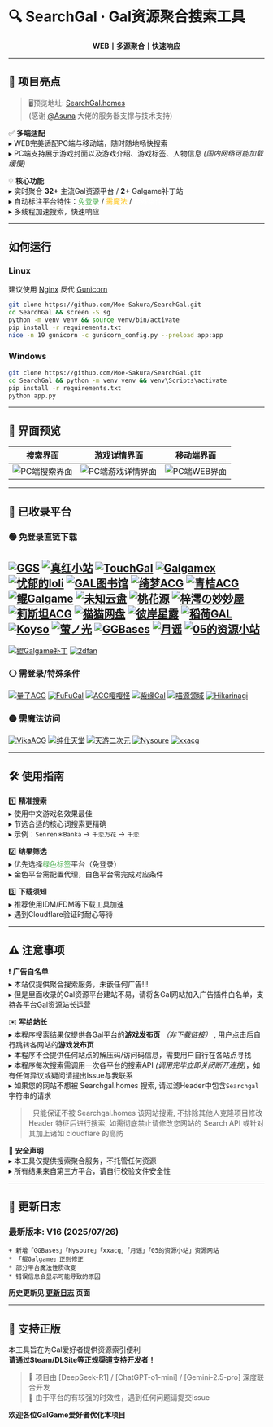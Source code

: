 # 🔍 SearchGal · Gal资源聚合搜索工具
<p align="center">
  <strong>WEB丨多源聚合丨快速响应</strong>
</p>

---

## 🌟 项目亮点

> 🖥️预览地址: [SearchGal.homes](https://searchgal.homes)<br>
> (感谢 [@Asuna](https://saop.cc/) 大佬的服务器支撑与技术支持)

✅ **多端适配**<br>
▸ WEB完美适配PC端与移动端，随时随地畅快搜索<br>
▸ PC端支持展示游戏封面以及游戏介绍、游戏标签、人物信息 <i>(国内网络可能加载缓慢)</i><br>


💡 **核心功能**<br>
▸ 实时聚合 **32+** 主流Gal资源平台 / **2+** Galgame补丁站<br>
▸ 自动标注平台特性：<span style="color:#4CAF50">免登录</span> / <span style="color:#FFC107">需魔法</span> / <span style="color:#FFFFFF">特殊条件</span><br>
▸ 多线程加速搜索，快速响应

---

## 如何运行

### Linux

建议使用 [Nginx](https://nginx.org/) 反代 [Gunicorn](https://gunicorn.org/)

```sh
git clone https://github.com/Moe-Sakura/SearchGal.git
cd SearchGal && screen -S sg
python -m venv venv && source venv/bin/activate
pip install -r requirements.txt
nice -n 19 gunicorn -c gunicorn_config.py --preload app:app

```

### Windows

```sh
git clone https://github.com/Moe-Sakura/SearchGal.git
cd SearchGal && python -m venv venv && venv\Scripts\activate
pip install -r requirements.txt
python app.py

```

---

## 📸 界面预览
|          搜索界面          |          游戏详情界面           |              移动端界面              |
| :-------------------------: | :------------------------: | :---------------------------------: |
| ![PC端搜索界面](./docs/img/pc_search_view.avif) | ![PC端游戏详情界面](./docs/img/pc_game_view.avif) | ![PC端WEB界面](./docs/img/phone_search_view.avif) |

---

## 🚀 已收录平台
### 🟢 免登录直链下载
[![GGS](https://img.shields.io/badge/GGS-00C853)](https://gal.saop.cc/)
[![真红小站](https://img.shields.io/badge/真红小站-00C853)](https://shinnku.com)
[![TouchGal](https://img.shields.io/badge/TouchGal-00C853)](https://www.touchgal.us/)
[![Galgamex](https://img.shields.io/badge/Galgamex-00C853)](https://www.galgamex.net/)
[![忧郁的loli](https://img.shields.io/badge/忧郁的loli-00C853)](https://www.ttloli.com/)
[![GAL图书馆](https://img.shields.io/badge/GAL图书馆-00C853)](https://gallibrary.pw/)
[![绮梦ACG](https://img.shields.io/badge/绮梦ACG-00C853)](https://game.acgs.one/)
[![青桔ACG](https://img.shields.io/badge/青桔ACG-00C853)](https://spare.qingju.org/)
[![鲲Galgame](https://img.shields.io/badge/鲲Galgame-00C853)](https://www.kungal.com/zh-cn/)
[![未知云盘](https://img.shields.io/badge/未知云盘-00C853)](https://www.nullcloud.top/)
[![桃花源](https://img.shields.io/badge/桃花源-00C853)](https://peach.sslswwdx.top/)
[![梓澪の妙妙屋](https://img.shields.io/badge/梓澪の妙妙屋-00C853)](https://zi0.cc/)
[![莉斯坦ACG](https://img.shields.io/badge/莉斯坦ACG-00C853)](https://www.limulu.moe/)
[![猫猫网盘](https://img.shields.io/badge/猫猫网盘-00C853)](https://catcat.cloud/)
[![彼岸星露](https://img.shields.io/badge/彼岸星露-00C853)](https://seve.yugal.cc/)
[![稻荷GAL](https://img.shields.io/badge/稻荷GAL-00C853)](https://inarigal.com/)
[![Koyso](https://img.shields.io/badge/Koyso-00C853)](https://koyso.to/)
[![萤ノ光](https://img.shields.io/badge/萤ノ光-00C853)](https://yinghu.netlify.app/)
[![GGBases](https://img.shields.io/badge/GGBases-00C853)](https://www.ggbases.com/)
[![月谣](https://img.shields.io/badge/月谣-00C853)](https://www.sayafx.vip/)
[![05的资源小站](https://img.shields.io/badge/05的资源小站-00C853)](https://05fx.022016.xyz/)
---
[![鲲Galgame补丁](https://img.shields.io/badge/鲲Galgame补丁-00C853)](https://www.moyu.moe/)
[![2dfan](https://img.shields.io/badge/2dfan-00C853)](https://2dfan.com)

### ⚪ 需登录/特殊条件
[![量子ACG](https://img.shields.io/badge/量子ACG-FFFFFF)](https://lzacg.org/)
[![FuFuGal](https://img.shields.io/badge/FuFuGal-FFFFFF)](https://www.fufugal.com/)
[![ACG嘤嘤怪](https://img.shields.io/badge/ACG嘤嘤怪-FFFFFF)](https://acgyyg.ru/)
[![紫缘Gal](https://img.shields.io/badge/紫缘Gal-FFFFFF)](https://galzy.eu.org)
[![喵源领域](https://img.shields.io/badge/喵源领域-FFFFFF)](https://www.nyantaku.com/)
[![Hikarinagi](https://img.shields.io/badge/Hikarinagi-FFFFFF)](https://www.hikarinagi.net/)

### 🟡 需魔法访问
[![VikaACG](https://img.shields.io/badge/VikaACG-FFC107)](https://www.vikacg.com/)
[![绅仕天堂](https://img.shields.io/badge/绅仕天堂-FFC107)](https://www.gogalgame.com/)
[![天游二次元](https://img.shields.io/badge/天游二次元-FFC107)](https://www.tiangal.com/)
[![Nysoure](https://img.shields.io/badge/Nysoure-FFC107)](https://res.nyne.dev/)
[![xxacg](https://img.shields.io/badge/xxacg-FFC107)](https://xxacg.net/)

---

## 🛠️ 使用指南
1️⃣ **精准搜索**<br>
▸ 使用中文游戏名效果最佳<br>
▸ 节选合适的核心词搜索更精确<br>
▸ 示例：`Senren＊Banka` → `千恋万花` → `千恋`

2️⃣ **结果筛选**<br>
▸ 优先选择<span style="color:#4CAF50">绿色标签</span>平台（免登录）<br>
▸ 金色平台需配置代理，白色平台需完成对应条件

3️⃣ **下载须知**<br>
▸ 推荐使用IDM/FDM等下载工具加速<br>
▸ 遇到Cloudflare验证时耐心等待

---

## ⚠️ 注意事项
❗ **广告白名单**<br>
▸ 本站仅提供聚合搜索服务，未嵌任何广告!!!<br>
▸ 但是里面收录的Gal资源平台建站不易，请将各Gal网站加入广告插件白名单，支持各平台Gal资源站长运营

✉️ **写给站长**<br>
▸ 本程序搜索结果仅提供各Gal平台的**游戏发布页** *（非下载链接）* , 用户点击后自行跳转各网站的**游戏发布页**<br>
▸ 本程序不会提供任何站点的解压码/访问码信息，需要用户自行在各站点寻找<br>
▸ 本程序每次搜索需调用一次各平台的搜索API *(调用完毕立即关闭断开连接)*，如有任何异议或疑问请提出Issue与我联系<br>
▸ 如果您的网站不想被 Searchgal.homes 搜索, 请过滤Header中包含`Searchgal`字符串的请求<br>
> &nbsp;&nbsp;只能保证不被 Searchgal.homes 该网站搜索, 不排除其他人克隆项目修改 Header 特征后进行搜索, 如需彻底禁止请修改您网站的 Search API 或针对其加上诸如 cloudflare 的高防

🔐 **安全声明**<br>
▸ 本工具仅提供搜索聚合服务，不托管任何资源<br>
▸ 所有结果来自第三方平台，请自行校验文件安全性

---

## 📜 更新日志

### 最新版本: V16 (2025/07/26)
```
+ 新增「GGBases」「Nysoure」「xxacg」「月谣」「05的资源小站」资源网站
* 「鲲Galgame」正则修正
* 部分平台魔法性质改变
* 错误信息会显示可能导致的原因
```
**历史更新见 [更新日志](./version.md) 页面**

---

## 🌱 支持正版
本工具旨在为Gal爱好者提供资源索引便利<br>
**请通过Steam/DLSite等正规渠道支持开发者！**

> 📢 项目由 [DeepSeek-R1] / [ChatGPT-o1-mini] / [Gemini-2.5-pro] 深度联合开发<br>
> 🔗 由于平台的有较强的时效性，遇到任何问题请提交Issue

**欢迎各位GalGame爱好者优化本项目**
